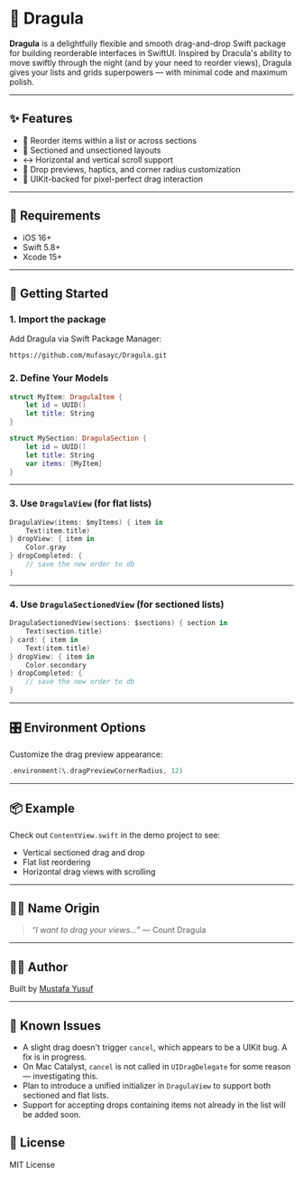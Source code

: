 # 🧛 Dragula

**Dragula** is a delightfully flexible and smooth drag-and-drop Swift package for building reorderable interfaces in SwiftUI. Inspired by Dracula's ability to move swiftly through the night (and by your need to reorder views), Dragula gives your lists and grids superpowers — with minimal code and maximum polish.

---

## ✨ Features

- 🔀 Reorder items within a list or across sections
- 🧱 Sectioned and unsectioned layouts
- ↔️ Horizontal and vertical scroll support
- 🍞 Drop previews, haptics, and corner radius customization
- 🧩 UIKit-backed for pixel-perfect drag interaction

---

## 🧰 Requirements

- iOS 16+
- Swift 5.8+
- Xcode 15+

---

## 🚀 Getting Started

### 1. Import the package

Add Dragula via Swift Package Manager:

```
https://github.com/mufasayc/Dragula.git
```

### 2. Define Your Models

```swift
struct MyItem: DragulaItem {
    let id = UUID()
    let title: String
}

struct MySection: DragulaSection {
    let id = UUID()
    let title: String
    var items: [MyItem]
}
```

---

### 3. Use `DragulaView` (for flat lists)

```swift
DragulaView(items: $myItems) { item in
    Text(item.title)
} dropView: { item in
    Color.gray
} dropCompleted: {
    // save the new order to db
}
```

---

### 4. Use `DragulaSectionedView` (for sectioned lists)

```swift
DragulaSectionedView(sections: $sections) { section in
    Text(section.title)
} card: { item in
    Text(item.title)
} dropView: { item in
    Color.secondary
} dropCompleted: {
    // save the new order to db
}
```

---

## 🎛 Environment Options

Customize the drag preview appearance:

```swift
.environment(\.dragPreviewCornerRadius, 12)
```

---

## 📦 Example

Check out `ContentView.swift` in the demo project to see:

- Vertical sectioned drag and drop
- Flat list reordering
- Horizontal drag views with scrolling

---

## 🧙‍♂️ Name Origin

> *“I want to drag your views...”*
> — Count Dragula

---

## 🧑‍💻 Author

Built by [Mustafa Yusuf](https://x.com/mufasayc)

---

## 🐞 Known Issues

- A slight drag doesn't trigger `cancel`, which appears to be a UIKit bug. A fix is in progress.
- On Mac Catalyst, `cancel` is not called in `UIDragDelegate` for some reason — investigating this.
- Plan to introduce a unified initializer in `DragulaView` to support both sectioned and flat lists.
- Support for accepting drops containing items not already in the list will be added soon.

## 📄 License

MIT License
